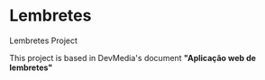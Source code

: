 # Lembretes
Lembretes Project

This project is based in DevMedia's document **"Aplicação web de lembretes"**
 

